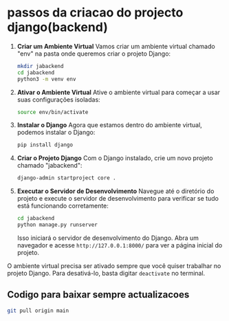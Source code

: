 #   passos da criacao do projecto django(backend)

1. **Criar um Ambiente Virtual**
   Vamos criar um ambiente virtual chamado "env" na pasta onde queremos criar o projeto Django:

   ```bash
   mkdir jabackend
   cd jabackend
   python3 -m venv env
   ```

2. **Ativar o Ambiente Virtual**
   Ative o ambiente virtual para começar a usar suas configurações isoladas:

   ```bash
   source env/bin/activate
   ```

3. **Instalar o Django**
   Agora que estamos dentro do ambiente virtual, podemos instalar o Django:

   ```bash
   pip install django
   ```

4. **Criar o Projeto Django**
   Com o Django instalado, crie um novo projeto chamado "jabackend":

   ```bash
   django-admin startproject core .
   ```

5. **Executar o Servidor de Desenvolvimento**
   Navegue até o diretório do projeto e execute o servidor de desenvolvimento para verificar se tudo está funcionando corretamente:

   ```bash
   cd jabackend
   python manage.py runserver
   ```

   Isso iniciará o servidor de desenvolvimento do Django. Abra um navegador e acesse `http://127.0.0.1:8000/` para ver a página inicial do projeto.

O ambiente virtual precisa ser ativado sempre que você quiser trabalhar no projeto Django. Para desativá-lo, basta digitar `deactivate` no terminal.

##   Codigo para baixar sempre actualizacoes

```bash
git pull origin main
```
